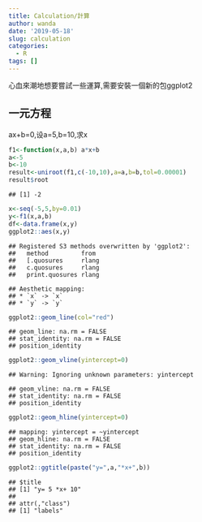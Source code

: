 ```yaml
---
title: Calculation/計算
author: wanda
date: '2019-05-18'
slug: calculation
categories:
  - R
tags: []
---
```

心血來潮地想要嘗試一些運算,需要安裝一個新的包ggplot2
## 一元方程
ax+b=0,设a=5,b=10,求x

```r
f1<-function(x,a,b) a*x+b
a<-5
b<-10
result<-uniroot(f1,c(-10,10),a=a,b=b,tol=0.00001)
result$root
```

```
## [1] -2
```

```r
x<-seq(-5,5,by=0.01)
y<-f1(x,a,b)
df<-data.frame(x,y)
ggplot2::aes(x,y)
```

```
## Registered S3 methods overwritten by 'ggplot2':
##   method         from 
##   [.quosures     rlang
##   c.quosures     rlang
##   print.quosures rlang
```

```
## Aesthetic mapping: 
## * `x` -> `x`
## * `y` -> `y`
```

```r
ggplot2::geom_line(col="red")
```

```
## geom_line: na.rm = FALSE
## stat_identity: na.rm = FALSE
## position_identity
```

```r
ggplot2::geom_vline(yintercept=0)
```

```
## Warning: Ignoring unknown parameters: yintercept
```

```
## geom_vline: na.rm = FALSE
## stat_identity: na.rm = FALSE
## position_identity
```

```r
ggplot2::geom_hline(yintercept=0)
```

```
## mapping: yintercept = ~yintercept 
## geom_hline: na.rm = FALSE
## stat_identity: na.rm = FALSE
## position_identity
```

```r
ggplot2::ggtitle(paste("y=",a,"*x+",b))
```

```
## $title
## [1] "y= 5 *x+ 10"
## 
## attr(,"class")
## [1] "labels"
```

